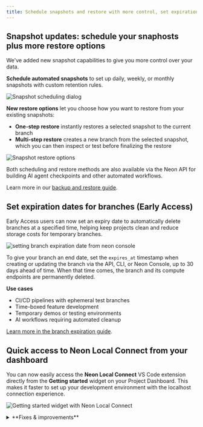 ```yaml
---
title: Schedule snapshots and restore with more control, set expiration dates for branches, and more
---
```


## Snapshot updates: schedule your snaphosts plus more restore options

We've added new snapshot capabilities to give you more control over your data.

**Schedule automated snapshots** to set up daily, weekly, or monthly snapshots with custom retention rules.

![Snapshot scheduling dialog](/docs/guides/snapshot_schedule.png)

**New restore options** let you choose how you want to restore from your existing snapshots:

- **One-step restore** instantly restores a selected snapshot to the current branch
- **Multi-step restore** creates a new branch from the selected snapshot, which you can then inspect or test before finalizing the restore

![Snapshot restore options](/docs/relnotes/snapshot_restore_options.png)

Both scheduling and restore methods are also available via the Neon API for building AI agent checkpoints and other automated workflows.

Learn more in our [backup and restore guide](/docs/guides/backup-restore).

## Set expiration dates for branches (Early Access)

Early Access users can now set an expiry date to automatically delete branches at a specified time, helping keep projects clean and reduce storage costs for temporary branches.

![setting branch expiration date from neon console](/docs/relnotes/branch_expiration.png)

To give your branch an end date, set the `expires_at` timestamp when creating or updating the branch via the API, CLI, or Neon Console, up to 30 days ahead of time. When that time comes, the branch and its compute endpoints are permanently deleted.

**Use cases**

- CI/CD pipelines with ephemeral test branches
- Time-boxed feature development
- Temporary demos or testing environments
- AI workflows requiring automated cleanup

[Learn more in the branch expiration guide](/docs/guides/branch-expiration).

## Quick access to Neon Local Connect from your dashboard

You can now easily access the **Neon Local Connect** VS Code extension directly from the **Getting started** widget on your Project Dashboard. This makes it faster to set up your development environment with the localhost connection experience.

![Getting started widget with Neon Local Connect](/docs/relnotes/neon_local_connect_card.png)

<details>

<summary>**Fixes & improvements**</summary>

- **Drizzle Studio update**

  The Drizzle Studio integration that powers the **Tables** page in the Neon Console has been updated to version 1.2.3. For the latest improvements and fixes, see the [Neon Drizzle Studio Integration Changelog](https://github.com/neondatabase/neon-drizzle-studio-changelog/blob/main/CHANGELOG.md)

- **Neon CLI**
  - Added a `set-expiration` subcommand to set or update branch expiration dates
  - Added an `--expires-at` option to the `create` subcommand for setting expiration during branch creation
  - Updated to version 2.14.0 with branch expiration support. See [Neon CLI commands — branches](/docs/reference/cli-branches) for details.

- **Neon API**
  - Added `'resetting'` state to branch status API responses to indicate when a branch is being reset to a specific point in time or LSN

</details>
